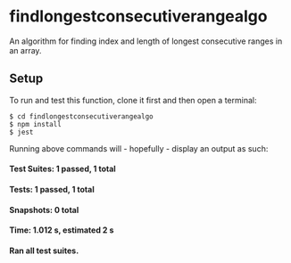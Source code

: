 # findlongestconsecutiverangealgo
An algorithm for finding index and length of longest consecutive ranges in an array.

## Setup
To run and test this function, clone it first and then open a terminal:

```
$ cd findlongestconsecutiverangealgo
$ npm install
$ jest
```

Running above commands will - hopefully - display an output as such:
#### Test Suites: 1 passed, 1 total
#### Tests:       1 passed, 1 total
#### Snapshots:   0 total
#### Time:        1.012 s, estimated 2 s
#### Ran all test suites.
